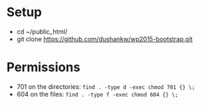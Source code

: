 Setup
=====
* cd ~/public_html/
* git clone https://github.com/dushankw/wp2015-bootstrap.git

Permissions
=====
* 701 on the directories: `find . -type d -exec chmod 701 {} \;`
* 604 on the files: `find . -type f -exec chmod 604 {} \;`
